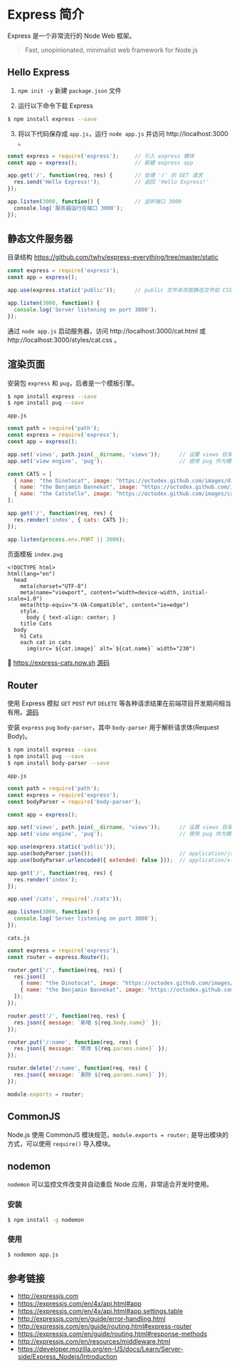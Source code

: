 # Express 简介

Express 是一个非常流行的 Node Web 框架。

> Fast, unopinionated, minimalist web framework for Node.js

## Hello Express
1. `npm init -y` 新建 `package.json` 文件

2. 运行以下命令下载 Express
```bash
$ npm install express --save
```
3. 将以下代码保存成 `app.js`，运行 `node app.js` 并访问 http://localhost:3000 。
```javascript
const express = require('express');     // 引入 express 模块
const app = express();                  // 新建 express app

app.get('/', function(req, res) {       // 处理 '/' 的 GET 请求
  res.send('Hello Express!');           // 返回 'Hello Express!'
});

app.listen(3000, function() {           // 监听端口 3000
  console.log('服务器运行在端口 3000');
});
```

## 静态文件服务器
目录结构 https://github.com/twhy/express-everything/tree/master/static

```javascript
const express = require('express');
const app = express();

app.use(express.static('public'));      // public 文件夹存放静态文件如 CSS 图片等

app.listen(3000, function() {
  console.log('Server listening on port 3000');
});
```
通过 `node app.js` 启动服务器，访问 http://localhost:3000/cat.html 或 http://localhost:3000/styles/cat.css 。

## 渲染页面
安装包 `express` 和 `pug`，后者是一个模板引擎。
```bash
$ npm install express --save
$ npm install pug --save
```
`app.js`
```javascript
const path = require('path');
const express = require('express');
const app = express();

app.set('views', path.join(__dirname, 'views'));      // 设置 views 目录路径
app.set('view engine', 'pug');                        // 使用 pug 作为模板引擎

const CATS = [
  { name: "the Dinotocat", image: "https://octodex.github.com/images/dinotocat.png" },
  { name: "the Benjamin Bannekat", image: "https://octodex.github.com/images/bannekat.png" },
  { name: "the Catstello", image: "https://octodex.github.com/images/catstello.png" }
];

app.get('/', function(req, res) {
  res.render('index', { cats: CATS });
});

app.listen(process.env.PORT || 3000);
```
页面模板 `index.pug`
```pug
<!DOCTYPE html>
html(lang="en")
  head
    meta(charset="UTF-8")
    meta(name="viewport", content="width=device-width, initial-scale=1.0")
    meta(http-equiv="X-UA-Compatible", content="ie=edge")
    style.
      body { text-align: center; }
    title Cats
  body
    h1 Cats 
    each cat in cats
      img(src=`${cat.image}` alt=`${cat.name}` width="230")
```
🚀 https://express-cats.now.sh [源码](https://github.com/fe13/fe/blob/master/Node.js/Express/01.%20Express%20%E7%AE%80%E4%BB%8B.md)

## Router
使用 Express 模拟 `GET` `POST` `PUT` `DELETE` 等各种请求结果在前端项目开发期间相当有用。[源码](https://github.com/twhy/express-everything/tree/master/router)

安装 `express` `pug` `body-parser`，其中 `body-parser` 用于解析请求体(Request Body)。
```bash
$ npm install express --save
$ npm install pug --save
$ npm install body-parser --save
```
`app.js`
```javascript
const path = require('path');
const express = require('express');
const bodyParser = require('body-parser');

const app = express();

app.set('views', path.join(__dirname, 'views'));      // 设置 views 目录路径
app.set('view engine', 'pug');                        // 使用 pug 作为模板引擎

app.use(express.static('public'));
app.use(bodyParser.json());                           // application/json
app.use(bodyParser.urlencoded({ extended: false }));  // application/x-www-form-urlencoded

app.get('/', function(req, res) {
  res.render('index');
});

app.use('/cats', require('./cats'));

app.listen(3000, function() {
  console.log('Server listening on port 3000');
});
```
`cats.js`
```javascript
const express = require('express');
const router = express.Router();

router.get('/', function(req, res) {
  res.json([
    { name: "the Dinotocat", image: "https://octodex.github.com/images/dinotocat.png" },
    { name: "the Benjamin Bannekat", image: "https://octodex.github.com/images/bannekat.png" }
  ]);
});

router.post('/', function(req, res) {
  res.json({ message: `新增 ${req.body.name}` });
});

router.put('/:name', function(req, res) {
  res.json({ message: `修改 ${req.params.name}` });
});

router.delete('/:name', function(req, res) {
  res.json({ message: `删除 ${req.params.name}` });
});

module.exports = router;
```

## CommonJS
Node.js 使用 CommonJS 模块规范，`module.exports = router;` 是导出模块的方式，可以使用 `require()` 导入模块。

## nodemon
`nodemon` 可以监控文件改变并自动重启 Node 应用，非常适合开发时使用。

### 安装
```bash
$ npm install -g nodemon
```

### 使用
```bash
$ nodemon app.js
```

## 参考链接
* http://expressjs.com
* https://expressjs.com/en/4x/api.html#app
* https://expressjs.com/en/4x/api.html#app.settings.table
* http://expressjs.com/en/guide/error-handling.html
* http://expressjs.com/en/guide/routing.html#express-router
* https://expressjs.com/en/guide/routing.html#response-methods
* http://expressjs.com/en/resources/middleware.html
* https://developer.mozilla.org/en-US/docs/Learn/Server-side/Express_Nodejs/Introduction
